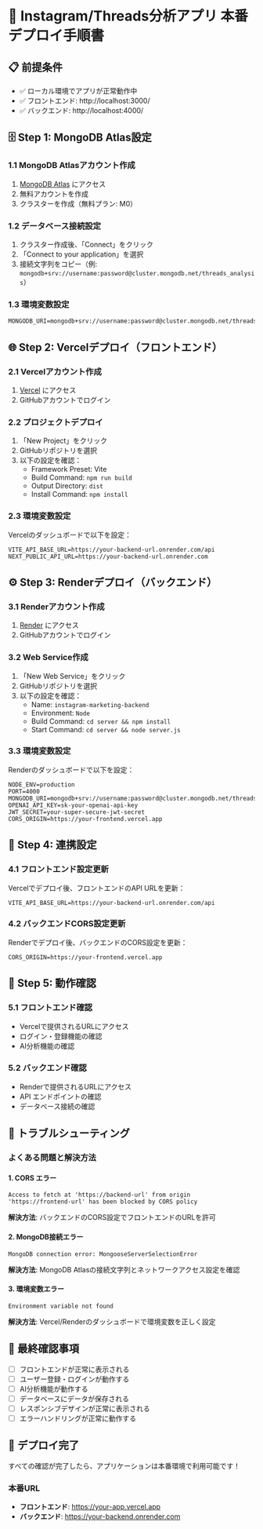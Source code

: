 # 🚀 Instagram/Threads分析アプリ 本番デプロイ手順書

## 📋 前提条件
- ✅ ローカル環境でアプリが正常動作中
- ✅ フロントエンド: http://localhost:3000/
- ✅ バックエンド: http://localhost:4000/

## 🗄️ Step 1: MongoDB Atlas設定

### 1.1 MongoDB Atlasアカウント作成
1. [MongoDB Atlas](https://www.mongodb.com/atlas) にアクセス
2. 無料アカウントを作成
3. クラスターを作成（無料プラン: M0）

### 1.2 データベース接続設定
1. クラスター作成後、「Connect」をクリック
2. 「Connect to your application」を選択
3. 接続文字列をコピー（例: `mongodb+srv://username:password@cluster.mongodb.net/threads_analysis`）

### 1.3 環境変数設定
```env
MONGODB_URI=mongodb+srv://username:password@cluster.mongodb.net/threads_analysis
```

## 🌐 Step 2: Vercelデプロイ（フロントエンド）

### 2.1 Vercelアカウント作成
1. [Vercel](https://vercel.com) にアクセス
2. GitHubアカウントでログイン

### 2.2 プロジェクトデプロイ
1. 「New Project」をクリック
2. GitHubリポジトリを選択
3. 以下の設定を確認：
   - Framework Preset: Vite
   - Build Command: `npm run build`
   - Output Directory: `dist`
   - Install Command: `npm install`

### 2.3 環境変数設定
Vercelのダッシュボードで以下を設定：
```env
VITE_API_BASE_URL=https://your-backend-url.onrender.com/api
NEXT_PUBLIC_API_URL=https://your-backend-url.onrender.com
```

## ⚙️ Step 3: Renderデプロイ（バックエンド）

### 3.1 Renderアカウント作成
1. [Render](https://render.com) にアクセス
2. GitHubアカウントでログイン

### 3.2 Web Service作成
1. 「New Web Service」をクリック
2. GitHubリポジトリを選択
3. 以下の設定を確認：
   - Name: `instagram-marketing-backend`
   - Environment: `Node`
   - Build Command: `cd server && npm install`
   - Start Command: `cd server && node server.js`

### 3.3 環境変数設定
Renderのダッシュボードで以下を設定：
```env
NODE_ENV=production
PORT=4000
MONGODB_URI=mongodb+srv://username:password@cluster.mongodb.net/threads_analysis
OPENAI_API_KEY=sk-your-openai-api-key
JWT_SECRET=your-super-secure-jwt-secret
CORS_ORIGIN=https://your-frontend.vercel.app
```

## 🔗 Step 4: 連携設定

### 4.1 フロントエンド設定更新
Vercelでデプロイ後、フロントエンドのAPI URLを更新：
```env
VITE_API_BASE_URL=https://your-backend-url.onrender.com/api
```

### 4.2 バックエンドCORS設定更新
Renderでデプロイ後、バックエンドのCORS設定を更新：
```env
CORS_ORIGIN=https://your-frontend.vercel.app
```

## 🧪 Step 5: 動作確認

### 5.1 フロントエンド確認
- Vercelで提供されるURLにアクセス
- ログイン・登録機能の確認
- AI分析機能の確認

### 5.2 バックエンド確認
- Renderで提供されるURLにアクセス
- API エンドポイントの確認
- データベース接続の確認

## 🔧 トラブルシューティング

### よくある問題と解決方法

#### 1. CORS エラー
```
Access to fetch at 'https://backend-url' from origin 'https://frontend-url' has been blocked by CORS policy
```
**解決方法**: バックエンドのCORS設定でフロントエンドのURLを許可

#### 2. MongoDB接続エラー
```
MongoDB connection error: MongooseServerSelectionError
```
**解決方法**: MongoDB Atlasの接続文字列とネットワークアクセス設定を確認

#### 3. 環境変数エラー
```
Environment variable not found
```
**解決方法**: Vercel/Renderのダッシュボードで環境変数を正しく設定

## 📱 最終確認事項

- [ ] フロントエンドが正常に表示される
- [ ] ユーザー登録・ログインが動作する
- [ ] AI分析機能が動作する
- [ ] データベースにデータが保存される
- [ ] レスポンシブデザインが正常に表示される
- [ ] エラーハンドリングが正常に動作する

## 🎉 デプロイ完了

すべての確認が完了したら、アプリケーションは本番環境で利用可能です！

### 本番URL
- **フロントエンド**: https://your-app.vercel.app
- **バックエンド**: https://your-backend.onrender.com 